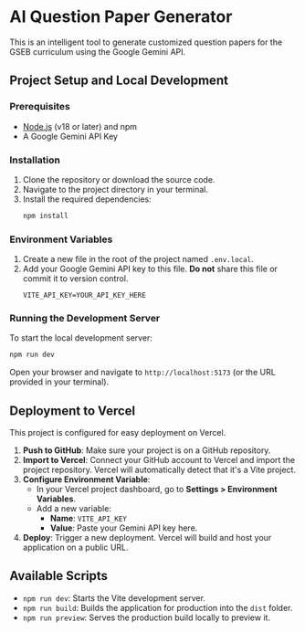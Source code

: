 # AI Question Paper Generator

This is an intelligent tool to generate customized question papers for the GSEB curriculum using the Google Gemini API.

## Project Setup and Local Development

### Prerequisites
- [Node.js](https://nodejs.org/en) (v18 or later) and npm
- A Google Gemini API Key

### Installation
1.  Clone the repository or download the source code.
2.  Navigate to the project directory in your terminal.
3.  Install the required dependencies:
    ```bash
    npm install
    ```

### Environment Variables
1.  Create a new file in the root of the project named `.env.local`.
2.  Add your Google Gemini API key to this file. **Do not** share this file or commit it to version control.
    ```
    VITE_API_KEY=YOUR_API_KEY_HERE
    ```

### Running the Development Server
To start the local development server:
```bash
npm run dev
```
Open your browser and navigate to `http://localhost:5173` (or the URL provided in your terminal).

## Deployment to Vercel

This project is configured for easy deployment on Vercel.

1.  **Push to GitHub**: Make sure your project is on a GitHub repository.
2.  **Import to Vercel**: Connect your GitHub account to Vercel and import the project repository. Vercel will automatically detect that it's a Vite project.
3.  **Configure Environment Variable**:
    - In your Vercel project dashboard, go to **Settings > Environment Variables**.
    - Add a new variable:
        - **Name**: `VITE_API_KEY`
        - **Value**: Paste your Gemini API key here.
4.  **Deploy**: Trigger a new deployment. Vercel will build and host your application on a public URL.

## Available Scripts

-   `npm run dev`: Starts the Vite development server.
-   `npm run build`: Builds the application for production into the `dist` folder.
-   `npm run preview`: Serves the production build locally to preview it.
